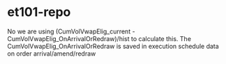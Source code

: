 # et101-repo

No we are using (CumVolVwapElig_current - CumVolVwapElig_OnArrivalOrRedraw)/hist to calculate this. The CumVolVwapElig_OnArrivalOrRedraw is saved in execution schedule data on order arrival/amend/redraw



